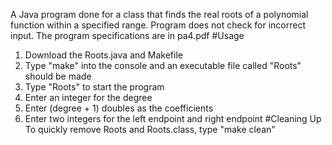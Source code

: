 A Java program done for a class that finds the real roots of a polynomial function within a specified range.
Program does not check for incorrect input.
The program specifications are in pa4.pdf
#Usage
1. Download the Roots.java and Makefile
2. Type "make" into the console and an executable file called "Roots" should be made
3. Type "Roots" to start the program
4. Enter an integer for the degree
5. Enter (degree + 1) doubles as the coefficients
6. Enter two integers for the left endpoint and right endpoint
#Cleaning Up
To quickly remove Roots and Roots.class, type "make clean"
